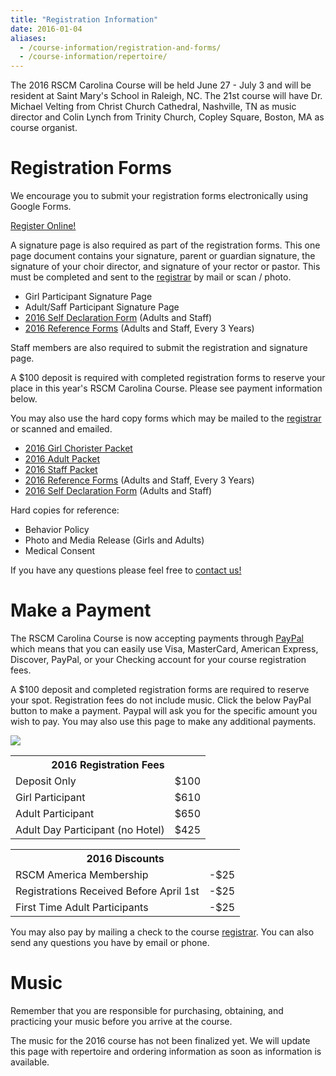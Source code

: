 ```yaml
---
title: "Registration Information"
date: 2016-01-04
aliases:
  - /course-information/registration-and-forms/
  - /course-information/repertoire/
---
```


The 2016 RSCM Carolina Course will be held June 27 - July 3 and will be
resident at Saint Mary's School in Raleigh, NC.  The 21st course will
have Dr. Michael Velting from Christ Church Cathedral, Nashville, TN as
music director and Colin Lynch from Trinity Church, Copley Square, Boston,
MA as course organist.

# Registration Forms

We encourage you to submit your registration forms electronically using
Google Forms.

<p class="text-center">
<a class="btn btn-primary btn-lg" href="http://goo.gl/forms/xaKrYLNNIg">Register Online!</a>
</p>

A signature page is also required as part of the registration forms.  This
one page document contains your signature, parent or guardian signature,
the signature of your choir director, and signature of your rector or
pastor.  This must be completed and sent to the [registrar][7] by mail or
scan / photo.

* Girl Participant Signature Page
* Adult/Saff Participant Signature Page
* [2016 Self Declaration Form][5] (Adults and Staff)
* [2016 Reference Forms][4] (Adults and Staff, Every 3 Years)

Staff members are also required to submit the registration and signature
page.

A $100 deposit is required with completed registration forms to reserve
your place in this year's RSCM Carolina Course.  Please see payment information
below.

You may also use the hard copy forms which may be mailed to the [registrar][7]
or scanned and emailed.

* [2016 Girl Chorister Packet][1]
* [2016 Adult Packet][2]
* [2016 Staff Packet][3]
* [2016 Reference Forms][4] (Adults and Staff, Every 3 Years)
* [2016 Self Declaration Form][5] (Adults and Staff)

Hard copies for reference:

* Behavior Policy
* Photo and Media Release (Girls and Adults)
* Medical Consent

If you have any questions please feel free to [contact us!][7]

# Make a Payment

The RSCM Carolina Course is now accepting payments through [PayPal][20]
which means that you can easily use Visa, MasterCard, American Express,
Discover, PayPal, or your Checking account for your course registration fees.

A $100 deposit and completed registration forms are required to reserve
your spot.  Registration fees do not include music.  Click the below
PayPal button to make a payment.  Paypal will ask you for the specific
amount you wish to pay.  You may also use this page to make any additional
payments.

<p class="text-center">
<a href="https://www.paypal.com/cgi-bin/webscr?cmd=_s-xclick&hosted_button_id=4BLB7ZJ45CR8E"><img src="https://www.paypalobjects.com/en_US/i/btn/btn_paynow_LG.gif" /></a>
</p>

<table class="table">
<tr><th colspan="2">2016 Registration Fees</th></tr>
<tr><td>Deposit Only</td><td>$100</td></tr>
<tr><td>Girl Participant</td><td>$610</td></tr>
<tr><td>Adult Participant</td><td>$650</td></tr>
<tr><td>Adult Day Participant (no Hotel)</td><td>$425</td></tr>
</table>

<table class="table">
<tr><th colspan="2">2016 Discounts</th></tr>
<tr><td>RSCM America Membership</td><td>-$25</td></tr>
<tr><td>Registrations Received Before April 1st</td><td>-$25</td></tr>
<tr><td>First Time Adult Participants</td><td>-$25</td></tr>
</table>

You may also pay by mailing a check to the course [registrar][7].  You
can also send any questions you have by email or phone.

# Music

Remember that you are responsible for purchasing, obtaining, and practicing
your music before you arrive at the course.

The music for the 2016 course has not been finalized yet.  We will update
this page with repertoire and ordering information as soon as information
is available.

[1]: /pdf/2016/Chorister_Packet_2016.pdf
[2]: /pdf/2016/Adult_Packet_2016.pdf
[3]: /pdf/2016/Staff_Packet_2016.pdf
[4]: /pdf/2016/Reference_Form.pdf
[5]: /pdf/2016/Self_Declaration_Form.pdf
[7]: /contact
[20]: https://www.paypal.com/home
